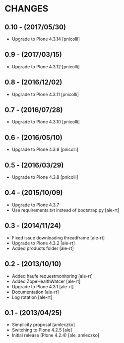 CHANGES
=======

0.10 - (2017/05/30)
-------------------

- Upgrade to Plone 4.3.14 [pnicolli]


0.9 - (2017/03/15)
------------------

- Upgrade to Plone 4.3.12 [pnicolli]


0.8 - (2016/12/02)
------------------

- Upgrade to Plone 4.3.11 [pnicolli]

0.7 - (2016/07/28)
------------------

- Upgrade to Plone 4.3.10 [pnicolli]

0.6 - (2016/05/10)
------------------

- Upgrade to Plone 4.3.9 [pnicolli]

0.5 - (2016/03/29)
-----------------

- Upgrade to Plone 4.3.8 [pnicolli]

0.4 - (2015/10/09)
------------------

- Upgrade to Plone 4.3.7
- Use requirements.txt instead of bootstrap.py
  [ale-rt]

0.3 - (2014/11/24)
------------------
- Fixed issue downloading threadframe [ale-rt]
- Upgrade to Plone 4.3.2 [ale-rt]
- Added products folder [ale-rt]

0.2 - (2013/10/10)
------------------
- Added haufe.requestmonitoring [ale-rt]
- Added ZopeHealthWatcer [ale-rt]
- Upgrade to Plone 4.3.1 [ale-rt]
- Documentation [ale-rt]
- Log rotation [ale-rt]


0.1 - (2013/04/25)
------------------

 * Simplicity proposal [amleczko]
 * Switching to Plone 4.2.5 [ale]
 * Initial release (Plone 4.2.4) [ale, amleczko]
